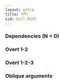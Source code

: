 ```yaml
---
layout: entry
title: འཁོད་
vid: Hill:0143
---
```

### Dependencies (N = 0)


### Overt 1-2


### Overt 1-2-3


### Oblique arguments

